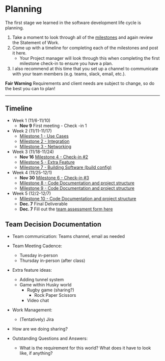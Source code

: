 # Planning

The first stage we learned in the software development life cycle is planning. 

1. Take a moment to look through all of the [milestones](./../) and again review the Statement of Work. 
2. Come up with a timeline for completing each of the milestones and post it here.
	- Your Project manager will look through this when completing the first milestone check-in to ensure you have a plan.
3. I also recommend at this time that you set up a channel to communicate with your team members (e.g. teams, slack, email, etc.).

**Fair Warning** Requirements and client needs are subject to change, so do the best you can to plan!

<hr>

## Timeline

- Week 1 (11/6-11/10)
	* **Nov 9** First meeting - Check -in 1
- Week 2 (11/11-11/17)
	* [Milestone 1 - Use Cases](../../1/README.md)
	* [Milestone 2 - Integration](../2/README.md)
	* [Milestone 3 - Networking](../3/README.md)
- Week 3 (11/18-11/24)
	* **Nov 16** [Milestone 4 - Check-in #2](../4/README.md)
	* [Milestone 5 - Extra Feature](../5/README.md)
	* [Milestone 7 - Building Software (build config)](../7/README.md)
- Week 4 (11/25-12/1)
	* **Nov 30** [Milestone 6 - Check-in #3](../6/README.md)
	* [Milestone 8 - Code Documentation and project structure](../8/README.md)
 	* [Milestone 9 - Code Documentation and project structure](../9/README.md)
- Week 5 (12/2-12/7)
	* [Milestone 10 - Code Documentation and project structure](../10/README.md)
	* **Dec. 7** Final Deliverable 
	* **Dec. 7** Fill out the [team assessment form here](https://forms.gle/oULiS6RRnQy82FCSA)


## Team Decision Documentation
* Team communication: Teams channel, email as needed

* Team Meeting Cadence:
	* Tuesday in-person
	* Thursday in-person (after class)

 * Extra feature ideas:
	* Adding tunnel system
 	* Game within Husky world
  		* Rugby game (sharing?)
    		* Rock Paper Scissors
    	* Video chat
 
 * Work Management:
 	* (Tentatively) Jira

  * How are we doing sharing?

  * Outstanding Questions and Answers:
  	* What is the requirement for this world? What does it have to look like, if anything?

